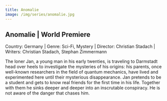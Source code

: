 ```yaml
---
title: Anomalie
image: /img/series/anomalie.jpg
---
```

## Anomalie | World Premiere
Country: Germany | Genre: Sci-Fi, Mystery | Director: Christian Stadach | Writers: Christian Stadach, Stephan Zimmermann

The loner Jan, a young man in his early twenties, is traveling to Darmstadt head over heels to investigate the mysteries of his origins: his parents, once well-known researchers in the field of quantum mechanics, have lived and experimented here until their mysterious disappearance. Jan pretends to be a student and gets to know real friends for the first time in his life. Together with them he sinks deeper and deeper into an inscrutable conspiracy. He is not aware of the danger that chases him.